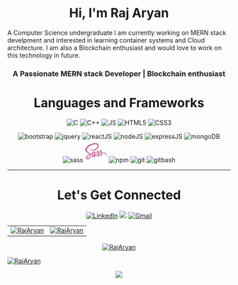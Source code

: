 <h1 align="center">Hi, I'm Raj Aryan </h1>

A Computer Science undergraduate I am currently working on MERN stack develpment and interested in learning container systems and Cloud architecture. I am also a Blockchain enthusiast and would love to work on this technology in future.

<h3 align="center">A Passionate MERN stack Developer | Blockchain enthusiast </h3>

<h1 align="center">Languages and Frameworks</h1>

<p align="center"> 
   <img alt="C" src="https://cdn.jsdelivr.net/gh/devicons/devicon/icons/c/c-original.svg" height="50px" width="auto"  />
   <img alt="C++" src="https://cdn.jsdelivr.net/gh/devicons/devicon/icons/cplusplus/cplusplus-original.svg" height="50px" width="auto"  />
   <img alt="JS" src="https://cdn.jsdelivr.net/gh/devicons/devicon/icons/javascript/javascript-original.svg" height="50px" width="auto"  />
   <img alt="HTML5" src="https://cdn.jsdelivr.net/gh/devicons/devicon/icons/html5/html5-original-wordmark.svg" height="50px" width="auto"  />
   <img alt="CSS3" src="https://cdn.jsdelivr.net/gh/devicons/devicon/icons/css3/css3-original-wordmark.svg" height="50px" width="auto"  />
</p>
<p align="center"> 
   <img alt="bootstrap" src="https://cdn.jsdelivr.net/gh/devicons/devicon/icons/bootstrap/bootstrap-plain.svg" height="50px" width="auto"  />
   <img alt="jquery" src="https://cdn.jsdelivr.net/gh/devicons/devicon/icons/jquery/jquery-original.svg" height="50px" width="auto"  />
   <img alt="reactJS" src="https://cdn.jsdelivr.net/gh/devicons/devicon/icons/react/react-original.svg" height="50px" width="auto"  />
   <img alt="nodeJS" src="https://cdn.jsdelivr.net/gh/devicons/devicon/icons/nodejs/nodejs-original.svg" height="50px" width="auto"  />
   <img alt="expressJS" src="https://cdn.jsdelivr.net/gh/devicons/devicon/icons/express/express-original.svg" height="50px" width="auto"  />
   <img alt="mongoDB" src="https://cdn.jsdelivr.net/gh/devicons/devicon/icons/mongodb/mongodb-original-wordmark.svg" height="50px" width="auto"  />
   <img alt="sass" src="https://cdn.jsdelivr.net/gh/devicons/devicon/icons/sass/sass-original.svg" height="50px" width="auto"  />
   <img alt="postman" src="https://raw.githubusercontent.com/devicons/devicon/master/icons/sass/sass-original.svg" height="50px" width="auto"  />
   
   <img alt="npm" src="https://cdn.jsdelivr.net/gh/devicons/devicon/icons/npm/npm-original-wordmark.svg" height="50px" width="auto"  />
   <img alt="git" src="https://cdn.jsdelivr.net/gh/devicons/devicon/icons/git/git-original.svg" height="50px" width="auto"  />
   <img alt="gitbash" src="https://cdn.jsdelivr.net/gh/devicons/devicon/icons/bash/bash-original.svg" height="50px" width="auto"  />
</p>


<hr>

<h1 align="center">Let's Get Connected</h1>

<div align="center">

<a  href="https://www.linkedin.com/in/raj-aryan-33aa861b9/" target="_blank"><img alt="LinkedIn" src="https://cdn.jsdelivr.net/gh/devicons/devicon/icons/linkedin/linkedin-original.svg" height="50px" width="auto" /></a>
<a href="https://twitter.com/Pallavi47044895" target="_blank"><img src="https://img.shields.io/badge/twitter-%2300acee.svg?&style=for-the-badge&logo=twitter&logoColor=white&alt=twitter" /></a>
<a href="mailto:pallavipandey572@gmail.com"><img  alt="Gmail" src="https://img.shields.io/badge/Gmail-D14836?style=for-the-badge&logo=gmail&logoColor=white" />

</div>

<table>
  <tr>
    <td><img src="https://github-readme-stats.vercel.app/api?username=SilverGraph&show_icons=true&theme=dark&locale=en" alt="RajAryan" /></td>
    <td><img src="https://github-readme-stats.vercel.app/api/top-langs?username=SilverGraph&show_icons=true&theme=dark&locale=en&layout=compact" alt="RajAryan" /></td>
  </tr>
</table>

<div align="center">
<p><img align="center" src="https://github-readme-streak-stats.herokuapp.com/?user=SilverGraph&theme=dark" alt="RajAryan" /></p>
  </div>
<p align="left"> <img src="https://komarev.com/ghpvc/?username=SilverGraph&label=Profile%20views&color=6805D3&style=flat" alt="RajAryan" /> </p>
   <div align="center">
 <img src="https://activity-graph.herokuapp.com/graph?username=SilverGraph&bg_color=FFFFFF&color=000000&line=000000&point=00FF00"></div>


